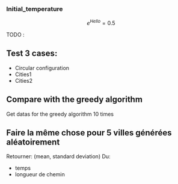 ### Initial_temperature

$$
e^{Hello} = 0.5
$$

TODO :

## Test 3 cases:

- Circular configuration
- Cities1 
- Cities2 

## Compare with the greedy algorithm
Get datas for the greedy algorithm 10 times

## Faire la même chose pour 5 villes générées aléatoirement
Retourner: (mean, standard deviation)
Du:
- temps
- longueur de chemin



